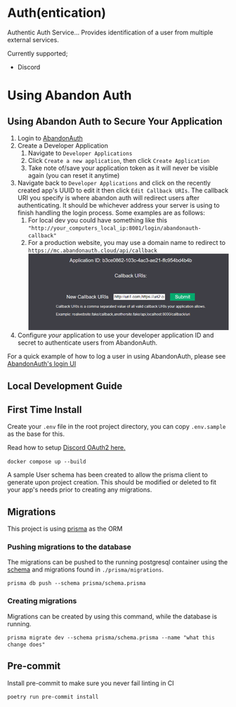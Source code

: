 # Auth(entication)

Authentic Auth Service... Provides identification of a user from multiple external services.

Currently supported;
- Discord


# Using Abandon Auth

## Using Abandon Auth to Secure Your Application

1. Login to [AbandonAuth](https://auth.abandontech.cloud)
2. Create a Developer Application
   1. Navigate to `Developer Applications`
   2. Click `Create a new application`, then click `Create Application`
   3. Take note of/save your application token as it will never be visible again (you can reset it anytime)
3. Navigate back to `Developer Applications` and click on the recently created app's UUID to edit it then click `Edit Callback URIs`. The callback URI you specify is where abandon auth will redirect users after authenticating. It should be whichever address your server is using to finish handling the login process.  Some examples are as follows:
   1. For local dev you could have something like this `"http://your_computers_local_ip:8001/login/abandonauth-callback"`
   2. For a production website, you may use a domain name to redirect to `https://mc.abandonauth.cloud/api/callback`
   ![Callback URIs](./docs/imgs/callback-uris-example.png)
4. Configure *your* application to use your developer application ID and secret to authenticate users from AbandonAuth.

For a quick example of how to log a user in using AbandonAuth, please see [AbandonAuth's login UI](./abandonauth/routers/ui.py)


## Local Development Guide

## First Time Install

Create your `.env` file in the root project directory, you can copy `.env.sample` as the base for this.

Read how to setup [Discord OAuth2 here.](./docs/DISCORD-OAUTH2.md)

`docker compose up --build`

A sample User schema has been created to allow the prisma client to generate upon project creation. This should be
modified or deleted to fit your app's needs prior to creating any migrations.

## Migrations
This project is using [prisma](https://www.prisma.io/) as the ORM

### Pushing migrations to the database
The migrations can be pushed to the running postgresql container using the
[schema](./prisma/schema.prisma) and migrations found in `./prisma/migrations`.

```shell
prisma db push --schema prisma/schema.prisma
```

### Creating migrations
Migrations can be created by using this command, while the database is running.

```shell
prisma migrate dev --schema prisma/schema.prisma --name "what this change does"
```

## Pre-commit
Install pre-commit to make sure you never fail linting in CI
```shell
poetry run pre-commit install
```

